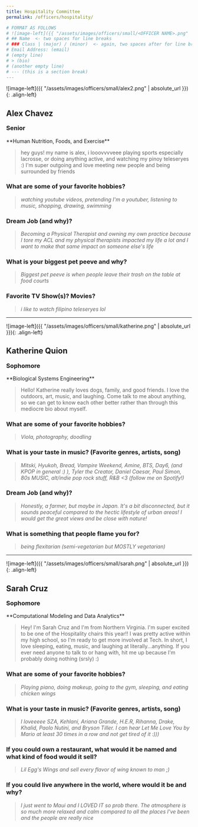 ```yaml
---
title: Hospitality Committee
permalink: /officers/hospitality/

# FORMAT AS FOLLOWS
# ![image-left]({{ "/assets/images/officers/small/<OFFICER NAME>.png" | absolute_url }}){: .align-left}
# ## Name  <- two spaces for line breaks
# ### Class | (major) / (minor)  <- again, two spaces after for line breaks
# Email Address: (email)
# (empty line)
# > (bio)
# (another empty line)
# --- (this is a section break)
---
```


![image-left]({{ "/assets/images/officers/small/alex2.png" | absolute_url }}){: .align-left}
## Alex Chavez
<p style="margin-bottom: 0.45em; padding: 0"><a href="https://www.instagram.com/lexionboard_/" style="margin: 0; padding: 0"><i class="fa fa-2x fa-fw fa-instagram" style="color: #494e48"></i></a>
<a href="mailto:alexc14@vt.edu" style="margin: 0; padding: 0"><i class="fa fa-2x fa-fw fa-envelope" style="color: #494e48"></i></a></p>
<h3 style="margin-top: 0">Senior</h3>
**Human Nutrition, Foods, and Exercise**   

> hey guys! my name is alex, i looovvvveee playing sports especially lacrosse, or doing anything active, and watching my pinoy teleseryes :) I'm super outgoing and love meeting new people and being surrounded by friends

### **What are some of your favorite hobbies?**

> *watching youtube videos, pretending I'm a youtuber, listening to music, shopping, drawing, swimming*

### **Dream Job (and why)?**

> *Becoming a Physical Therapist and owning my own practice because I tore my ACL and my physical therapists impacted my life a lot and I want to make that same impact on someone else's life*

### **What is your biggest pet peeve and why?**

> *Biggest pet peeve is when people leave their trash on the table at food courts*

### **Favorite TV Show(s)? Movies?**

> *i like to watch filipino teleseryes lol*

---

![image-left]({{ "/assets/images/officers/small/katherine.png" | absolute_url }}){: .align-left}
## Katherine Quion
<p style="margin-bottom: 0.45em; padding: 0"><a href="https://twitter.com/katquion" style="color: #494e48"><i class="fa fa-2x fa-fw fa-twitter"></i></a>
<a href="https://www.instagram.com/miguel_rillo/" style="margin: 0; padding: 0"><i class="fa fa-2x fa-fw fa-instagram" style="color: #494e48"></i></a>
<a href="mailto:katquion@vt.edu" style="margin: 0; padding: 0"><i class="fa fa-2x fa-fw fa-envelope" style="color: #494e48"></i></a></p>
<h3 style="margin-top: 0">Sophomore</h3>
**Biological Systems Engineering**  


> Hello! Katherine really loves dogs, family, and good friends. I love the outdoors, art, music, and laughing. Come talk to me about anything, so we can get to know each other better rather than through this mediocre bio about myself.

### **What are some of your favorite hobbies?**

> *Viola, photography, doodling*

### **What is your taste in music? (Favorite genres, artists, song)**

> *Mitski, Hyukoh, Bread, Vampire Weekend, Amine, BTS, Day6, (and KPOP in general :) ), Tyler the Creator, Daniel Caesar, Paul Simon, 80s MUSIC, alt/indie pop rock stuff, R&B <3 (follow me on Spotify!)*

### **Dream Job (and why)?**

> *Honestly, a farmer, but maybe in Japan. It's a bit disconnected, but it sounds peaceful compared to the hectic lifestyle of urban areas! I would get the great views and be close with nature!*

### **What is something that people flame you for?**

> *being flexitarian (semi-vegetarian but MOSTLY vegetarian)*

---

![image-left]({{ "/assets/images/officers/small/sarah.png" | absolute_url }}){: .align-left}
## Sarah Cruz
<p style="margin-bottom: 0.45em; padding: 0"><a href="https://www.instagram.com/sarahcruz__/" style="margin: 0; padding: 0"><i class="fa fa-2x fa-fw fa-instagram" style="color: #494e48"></i></a>
<a href="mailto:scruz731@vt.edu" style="margin: 0; padding: 0"><i class="fa fa-2x fa-fw fa-envelope" style="color: #494e48"></i></a></p>
<h3 style="margin-top: 0">Sophomore</h3>
**Computational Modeling and Data Analytics**  

> Hey! I'm Sarah Cruz and I'm from Northern Virginia. I'm super excited to be one of the Hospitality chairs this year!! I was pretty active within my high school, so I'm ready to get more involved at Tech. In short, I love sleeping, eating, music, and laughing at literally...anything. If you ever need anyone to talk to or hang with, hit me up because I'm probably doing nothing (srsly) :)

### **What are some of your favorite hobbies?**

> *Playing piano, doing makeup, going to the gym, sleeping, and eating chicken wings*

### **What is your taste in music? (Favorite genres, artists, song)**

> *I loveeeee SZA,  Kehlani, Ariana Grande, H.E.R, Rihanna, Drake, Khalid, Paolo Nutini, and Bryson Tiller. I can hear Let Me Love You by Mario at least 30 times in a row and not get tired of it :)))*

### **If you could own a restaurant, what would it be named and what kind of food would it sell?**

> *Lil Egg's Wings and sell every flavor of wing known to man ;)*

### **If you could live anywhere in the world, where would it be and why?**

> *I just went to Maui and I LOVED IT so prob there. The atmosphere is so much more relaxed and calm compared to all the places I've been and the people are really nice*
